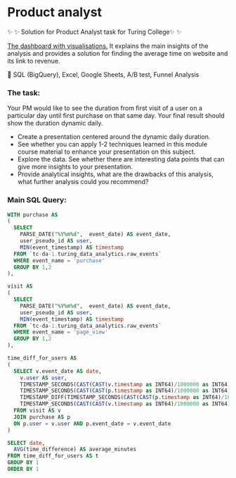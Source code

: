 # Product analyst


✨ ✨ Solution for Product Analyst task for Turing College✨ ✨ 

<a href = 'https://docs.google.com/spreadsheets/d/1hdvsIdRvmQovVIamQZnHJdXOmietTu9O4ZMb1BQmOiY/edit?usp=sharing
'> The dashboard with visualisations.</a> It explains the main insights of the analysis and provides a solution for finding the average time on website and its link to revenue.

:rocket: SQL (BigQuery), Excel, Google Sheets, A/B test, Funnel Analysis

### The task:

Your PM would like to see the duration from first visit of a user on a particular day until first purchase on that same day. Your final result should show the duration dynamic daily.

- Create a presentation centered around the dynamic daily duration.
- See whether you can apply 1-2 techniques learned in this module course material to enhance your presentation on this subject.
- Explore the data. See whether there are interesting data points that can give more insights to your presentation.
- Provide analytical insights, what are the drawbacks of this analysis, what further analysis could you recommend?

### Main SQL Query:

``` SQL 
WITH purchase AS 
(
  SELECT 
    PARSE_DATE("%Y%m%d",  event_date) AS event_date,
    user_pseudo_id AS user,
    MIN(event_timestamp) AS timestamp
  FROM `tc-da-1.turing_data_analytics.raw_events` 
  WHERE event_name = 'purchase'
  GROUP BY 1,2
),

visit AS 
(
  SELECT 
    PARSE_DATE("%Y%m%d",  event_date) AS event_date,
    user_pseudo_id AS user,
    MIN(event_timestamp) AS timestamp
  FROM `tc-da-1.turing_data_analytics.raw_events` 
  WHERE event_name = 'page_view'
  GROUP BY 1,2
),

time_diff_for_users AS 
(
  SELECT v.event_date AS date, 
    v.user AS user,
    TIMESTAMP_SECONDS(CAST(CAST(v.timestamp as INT64)/1000000 as INT64)) AS visit_date,
    TIMESTAMP_SECONDS(CAST(CAST(p.timestamp as INT64)/1000000 as INT64)) AS purchase_date,
    TIMESTAMP_DIFF(TIMESTAMP_SECONDS(CAST(CAST(p.timestamp as INT64)/1000000 as INT64)), 
    TIMESTAMP_SECONDS(CAST(CAST(v.timestamp as INT64)/1000000 as INT64)), minute) AS time_difference
  FROM visit AS v
  JOIN purchase AS p
  ON p.user = v.user AND p.event_date = v.event_date
)

SELECT date,
  AVG(time_difference) AS average_minutes
FROM time_diff_for_users AS t
GROUP BY 1
ORDER BY 1
```
